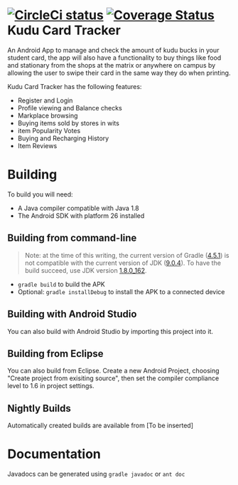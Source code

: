 <a href="https://circleci.com/github/The-Combrades/Kudu-Card-Credit-Tracker"><img src="https://circleci.com/github/The-Combrades/Kudu-Card-Credit-Tracker.svg?style=svg" alt='CircleCi status'></a>
<a href='https://coveralls.io/github/The-Combrades/Kudu-Card-Credit-Tracker?branch=master'><img src='https://coveralls.io/repos/github/The-Combrades/Kudu-Card-Credit-Tracker/badge.svg?branch=master' alt='Coverage Status' /></a>
Kudu Card Tracker
=====================

An Android App to manage and check the amount of kudu bucks in your student card, the app will also have a functionality to buy things like food and stationary from the shops at the matrix or anywhere on campus by allowing the user to swipe their card in the same way they do when printing.

Kudu Card Tracker has the following features:
* Register and Login
* Profile viewing and Balance checks
* Markplace browsing
* Buying items sold by stores in wits
* item Popularity Votes
* Buying and Recharging History
* Item Reviews

Building
========
To build you will need:

 * A Java compiler compatible with Java 1.8
 * The Android SDK with platform 26 installed

Building from command-line
--------------------------
> Note: at the time of this writing, the current version of Gradle ([4.5.1](https://gradle.org/releases/)) is not compatible with the current version of JDK ([9.0.4](http://www.oracle.com/technetwork/java/javase/downloads/jdk9-downloads-3848520.html)). To have the build succeed, use JDK version [1.8.0_162](http://www.oracle.com/technetwork/java/javase/downloads/jdk8-downloads-2133151.html).
 * `gradle build` to build the APK
 * Optional: `gradle installDebug` to install the APK to a connected device

Building with Android Studio
---------------------
You can also build with Android Studio by importing this project into it.

Building from Eclipse
---------------------
You can also build from Eclipse. Create a new Android Project, choosing "Create
project from exisiting source", then set the compiler compliance level to 1.6
in project settings.

Nightly Builds
---------------------
Automatically created builds are available from [To be inserted]

Documentation
=============
Javadocs can be generated using `gradle javadoc` or `ant doc`

  [1]: https://github.com/The-Combrades/Kudu-Card-Credit-Tracker/issues
  [2]: https://github.com/The-Combrades/Kudu-Card-Credit-Tracker/wiki
